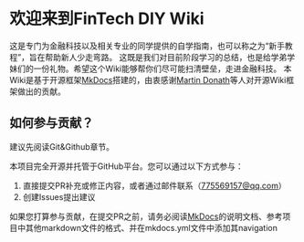 # 欢迎来到FinTech DIY Wiki

这是专门为金融科技以及相关专业的同学提供的自学指南，也可以称之为“新手教程”，旨在帮助新人少走弯路。
这既是我们对目前阶段学习的总结，也是给学弟学妹们的一份礼物。希望这个Wiki能够帮你们尽可能扫清壁垒，走进金融科技。
本Wiki是基于开源框架[MkDocs](https://www.mkdocs.org)搭建的，由衷感谢[Martin Donath](https://github.com/squidfunk)等人对开源Wiki框架做出的贡献。

## 如何参与贡献？

建议先阅读Git&Github章节。

本项目完全开源并托管于GitHub平台。您可以通过以下方式参与：

1. 直接提交PR补充或修正内容，或者通过邮件联系（775569157@qq.com）
2. 创建Issues提出建议

如果您打算参与贡献，在提交PR之前，请务必阅读[MkDocs](https://www.mkdocs.org)的说明文档、参考项目中其他markdown文件的格式、并在mkdocs.yml文件中添加其navigation